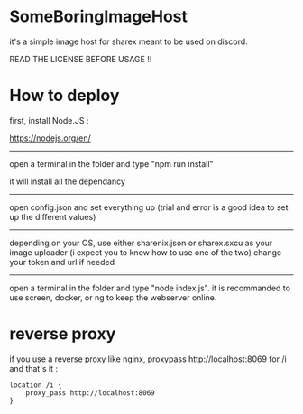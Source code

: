 # SomeBoringImageHost

it's a simple image host for sharex meant to be used on discord.

READ THE LICENSE BEFORE USAGE !!

# How to deploy

first, install Node.JS :

https://nodejs.org/en/
***

open a terminal in the folder and type "npm run install"

it will install all the dependancy 
***

open config.json and set everything up (trial and error is a good idea to set up the different values)
***

depending on your OS, use either sharenix.json or sharex.sxcu as your image uploader (i expect you to know how to use one of the two)
change your token and url if needed
***

open a terminal in the folder and type "node index.js". it is recommanded to use screen, docker, or ng to keep the webserver online.

# reverse proxy

if you use a reverse proxy like nginx, proxypass http://localhost:8069 for /i and that's it :

```
location /i {
    proxy_pass http://localhost:8069
}
```